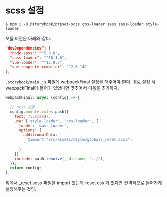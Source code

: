 # scss 설정



```shell
$ npm i -D @storybook/preset-scss css-loader sass sass-loader style-loader
```

모듈 버전은 아래와 같다.

```json
"devDependencies": {
  "node-sass": "^5.0.0",
  "sass-loader": "^10.1.0",
  "vue-loader": "^15.9.7",
  "vue-template-compiler": "^2.6.14"
},
```



`.storybook/main.js` 파일에 webpackFinal 설정을 해주어야 한다. 경로 설정 시 webpackFinal이 들어가 있었다면 맞추어서 다음을 추가하자.

```js
webpackFinal: async (config) => {

  // scss 설정
  config.module.rules.push({
    test: /\.scss$/,
    use: ['style-loader', 'css-loader', {
      loader: 'sass-loader',
      options: {
        additionalData: `
          @import "src/assets/style/global/_reset.scss";
        `
      }
    }],
    include: path.resolve(__dirname, '../'),
  });
  return config;
},
```

위에서 _reset.scss 파일을 import 했는데 reset css 가 있다면 전역적으로 들어가게 설정해주는 것임.
